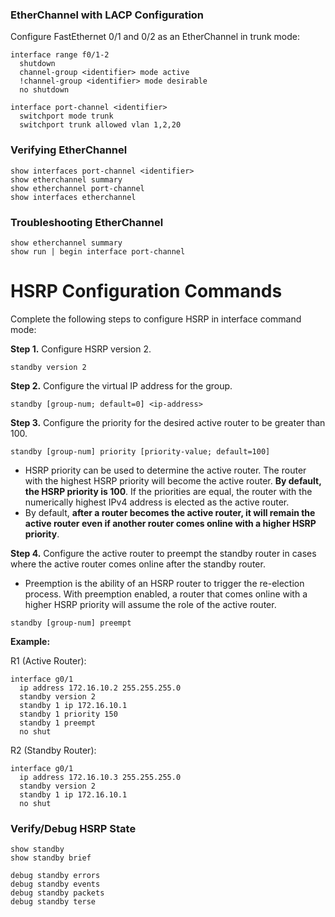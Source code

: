 ### EtherChannel with LACP Configuration

Configure FastEthernet 0/1 and 0/2 as an EtherChannel in trunk mode:

```
interface range f0/1-2
  shutdown
  channel-group <identifier> mode active
  !channel-group <identifier> mode desirable
  no shutdown

interface port-channel <identifier>
  switchport mode trunk
  switchport trunk allowed vlan 1,2,20
```

### Verifying EtherChannel

```
show interfaces port-channel <identifier>
show etherchannel summary
show etherchannel port-channel
show interfaces etherchannel
```

### Troubleshooting EtherChannel

```
show etherchannel summary
show run | begin interface port-channel
```

# HSRP Configuration Commands

Complete the following steps to configure HSRP in interface command mode:

**Step 1.** Configure HSRP version 2.

```
standby version 2
```

**Step 2.** Configure the virtual IP address for the group.

```
standby [group-num; default=0] <ip-address>
```

**Step 3.** Configure the priority for the desired active router to be greater than 100.

```
standby [group-num] priority [priority-value; default=100]
```

- HSRP priority can be used to determine the active router. The router with the highest HSRP priority will become the active router. **By default, the HSRP priority is 100**. If the priorities are equal, the router with the numerically highest IPv4 address is elected as the active router.
- By default, **after a router becomes the active router, it will remain the active router even if another router comes online with a higher HSRP priority**.

**Step 4.** Configure the active router to preempt the standby router in cases where the active router comes online after the standby router.

- Preemption is the ability of an HSRP router to trigger the re-election process. With preemption enabled, a router that comes online with a higher HSRP priority will assume the role of the active router.

```
standby [group-num] preempt
```

**Example:**

R1 (Active Router):

```
interface g0/1
  ip address 172.16.10.2 255.255.255.0
  standby version 2
  standby 1 ip 172.16.10.1
  standby 1 priority 150
  standby 1 preempt
  no shut
```

R2 (Standby Router):

```
interface g0/1
  ip address 172.16.10.3 255.255.255.0
  standby version 2
  standby 1 ip 172.16.10.1
  no shut
```

### Verify/Debug HSRP State

```
show standby
show standby brief

debug standby errors
debug standby events
debug standby packets
debug standby terse
```

